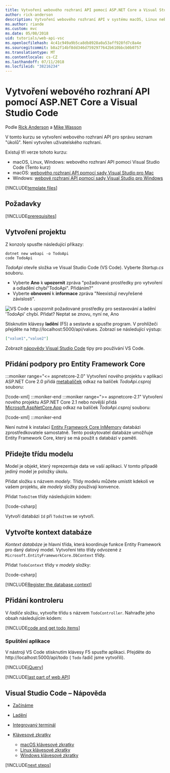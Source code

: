 ```yaml
---
title: Vytvoření webového rozhraní API pomocí ASP.NET Core a Visual Studio Code
author: rick-anderson
description: Vytvoření webového rozhraní API v systému macOS, Linux nebo Windows pomocí ASP.NET Core MVC a Visual Studio Code
ms.author: riande
ms.custom: mvc
ms.date: 05/08/2018
uid: tutorials/web-api-vsc
ms.openlocfilehash: 4c41c949a9b5ca8db8928a0a53aff928fd7c8a4e
ms.sourcegitcommit: b8a2f14bf8dd346d7592977642b610bbcb0b0757
ms.translationtype: MT
ms.contentlocale: cs-CZ
ms.lasthandoff: 07/11/2018
ms.locfileid: "38216234"
---
```

# <a name="create-a-web-api-with-aspnet-core-and-visual-studio-code"></a>Vytvoření webového rozhraní API pomocí ASP.NET Core a Visual Studio Code

Podle [Rick Anderson](https://twitter.com/RickAndMSFT) a [Mike Wasson](https://github.com/mikewasson)

V tomto kurzu se vytvoření webového rozhraní API pro správu seznam "úkolů". Není vytvořen uživatelského rozhraní.

Existují tři verze tohoto kurzu:

* macOS, Linux, Windows: webového rozhraní API pomocí Visual Studio Code (Tento kurz)
* macOS: [webového rozhraní API pomocí sady Visual Studio pro Mac](xref:tutorials/first-web-api-mac)
* Windows: [webové rozhraní API pomocí sady Visual Studio pro Windows](xref:tutorials/first-web-api)

<!-- WARNING: The code AND images in this doc are used by uid: tutorials/web-api-vsc, tutorials/first-web-api-mac and tutorials/first-web-api. If you change any code/images in this tutorial, update uid: tutorials/web-api-vsc -->

[!INCLUDE[template files](../includes/webApi/intro.md)]

## <a name="prerequisites"></a>Požadavky

[!INCLUDE[prerequisites](~/includes/net-core-prereqs-vscode.md)]

## <a name="create-the-project"></a>Vytvoření projektu

Z konzoly spusťte následující příkazy:

```console
dotnet new webapi -o TodoApi
code TodoApi
```

*TodoApi* otevře složka ve Visual Studio Code (VS Code). Vyberte *Startup.cs* souboru.

* Vyberte **Ano** k **upozornit** zpráva "požadované prostředky pro vytvoření a odladění chybí"TodoApi". Přidáním?"
* Vyberte **obnovení** k **informace** zpráva "Neexistují nevyřešené závislosti".

<!-- uid: tutorials/first-mvc-app-xplat/start-mvc uses the pic below. If you change it, make sure it's consistent -->

![VS Code s upozornit požadované prostředky pro sestavování a ladění 'TodoApi' chybí. Přidat? Neptat se znovu, nyní ne, Ano](web-api-vsc/_static/vsc_restore.png)

Stisknutím klávesy **ladění** (F5) a sestavte a spusťte program. V prohlížeči přejděte na http://localhost:5000/api/values. Zobrazí se následující výstup:

```json
["value1","value2"]
```

Zobrazit [nápovědy Visual Studio Code](#visual-studio-code-help) tipy pro používání VS Code.

## <a name="add-support-for-entity-framework-core"></a>Přidání podpory pro Entity Framework Core

:::moniker range="<= aspnetcore-2.0"
Vytvoření nového projektu v aplikaci ASP.NET Core 2.0 přidá [metabalíček](https://www.nuget.org/packages/Microsoft.AspNetCore.All) odkaz na balíček *TodoApi.csproj* souboru:

[!code-xml[](first-web-api/samples/2.0/TodoApi/TodoApi.csproj?name=snippet_Metapackage&highlight=2)]
:::moniker-end
:::moniker range=">= aspnetcore-2.1"
Vytvoření nového projektu ASP.NET Core 2.1 nebo novější přidá [Microsoft.AspNetCore.App](https://www.nuget.org/packages/Microsoft.AspNetCore.App) odkaz na balíček *TodoApi.csproj* souboru:

[!code-xml[](first-web-api/samples/2.1/TodoApi/TodoApi.csproj?name=snippet_Metapackage&highlight=2)]
:::moniker-end

Není nutné k instalaci [Entity Framework Core InMemory](/ef/core/providers/in-memory/) databázi zprostředkovatele samostatně. Tento poskytovatel databáze umožňuje Entity Framework Core, který se má použít s databází v paměti.

## <a name="add-a-model-class"></a>Přidejte třídu modelu

Model je objekt, který reprezentuje data ve vaší aplikaci. V tomto případě jediný model je položky úkolu.

Přidat složku s názvem *modely*. Třídy modelu můžete umístit kdekoli ve vašem projektu, ale *modely* složky používají konvence.

Přidat `TodoItem` třídy následujícím kódem:

[!code-csharp[](first-web-api/samples/2.0/TodoApi/Models/TodoItem.cs)]

Vytvoří databázi `Id` při `TodoItem` se vytvoří.

## <a name="create-the-database-context"></a>Vytvořte kontext databáze

*Kontext databáze* je hlavní třída, která koordinuje funkce Entity Framework pro daný datový model. Vytvoření této třídy odvozené z `Microsoft.EntityFrameworkCore.DbContext` třídy.

Přidat `TodoContext` třídy v *modely* složky:

[!code-csharp[](first-web-api/samples/2.0/TodoApi/Models/TodoContext.cs)]

[!INCLUDE[Register the database context](../includes/webApi/register_dbContext.md)]

## <a name="add-a-controller"></a>Přidání kontroleru

V *řadiče* složku, vytvořte třídu s názvem `TodoController`. Nahraďte jeho obsah následujícím kódem:

[!INCLUDE[code and get todo items](../includes/webApi/getTodoItems.md)]

### <a name="launch-the-app"></a>Spuštění aplikace

V nástroji VS Code stisknutím klávesy F5 spusťte aplikaci. Přejděte do http://localhost:5000/api/todo ( `Todo` řadič jsme vytvořili).

[!INCLUDE[jQuery](../includes/webApi/add-jquery.md)]

[!INCLUDE[last part of web API](../includes/webApi/end.md)]

## <a name="visual-studio-code-help"></a>Visual Studio Code – Nápověda

* [Začínáme](https://code.visualstudio.com/docs)
* [Ladění](https://code.visualstudio.com/docs/editor/debugging)
* [Integrovaný terminál](https://code.visualstudio.com/docs/editor/integrated-terminal)
* [Klávesové zkratky](https://code.visualstudio.com/docs/getstarted/keybindings#_keyboard-shortcuts-reference)

  * [macOS klávesové zkratky](https://code.visualstudio.com/shortcuts/keyboard-shortcuts-macos.pdf)
  * [Linux klávesové zkratky](https://code.visualstudio.com/shortcuts/keyboard-shortcuts-linux.pdf)
  * [Windows klávesové zkratky](https://code.visualstudio.com/shortcuts/keyboard-shortcuts-windows.pdf)

[!INCLUDE[next steps](../includes/webApi/next.md)]
